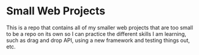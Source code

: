 # Small Web Projects

This is a repo that contains all of my smaller web projects that are too small to be a repo on its own so I can practice the different skills I am learning, such as drag and drop API, using a new framework and testing things out, etc. 


